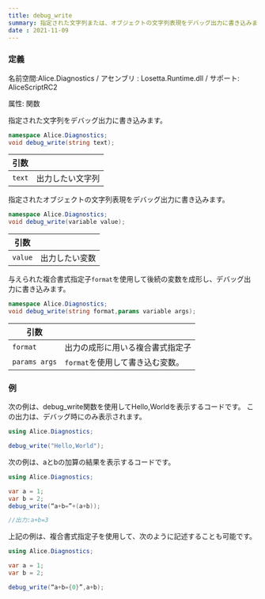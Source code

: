 ```yaml
---
title: debug_write
summary: 指定された文字列または、オブジェクトの文字列表現をデバッグ出力に書き込みます。
date : 2021-11-09
---
```

### 定義
名前空間:Alice.Diagnostics / アセンブリ : Losetta.Runtime.dll / サポート: AliceScriptRC2

属性: 関数

指定された文字列をデバッグ出力に書き込みます。

```cs title="AliceScript"
namespace Alice.Diagnostics;
void debug_write(string text);
```

|引数| |
|-|-|
|`text`| 出力したい文字列|

指定されたオブジェクトの文字列表現をデバッグ出力に書き込みます。

```cs title="AliceScript"
namespace Alice.Diagnostics;
void debug_write(variable value);
```

|引数| |
|-|-|
|`value`| 出力したい変数|

与えられた複合書式指定子`format`を使用して後続の変数を成形し、デバッグ出力に書き込みます。

```cs title="AliceScript"
namespace Alice.Diagnostics;
void debug_write(string format,params variable args);
```

|引数| |
|-|-|
|`format`| 出力の成形に用いる複合書式指定子|
|`params args`| `format`を使用して書き込む変数。|

### 例
次の例は、debug_write関数を使用してHello,Worldを表示するコードです。
この出力は、デバッグ時にのみ表示されます。

```cs title="AliceScript"
using Alice.Diagnostics;

debug_write("Hello,World");
```

次の例は、aとbの加算の結果を表示するコードです。

```cs title="AliceScript"
using Alice.Diagnostics;

var a = 1;
var b = 2;
debug_write(“a+b=”+(a+b));

//出力:a+b=3
```

上記の例は、複合書式指定子を使用して、次のように記述することも可能です。

```cs title="AliceScript"
using Alice.Diagnostics;

var a = 1;
var b = 2;

debug_write(“a+b={0}”,a+b);
```
